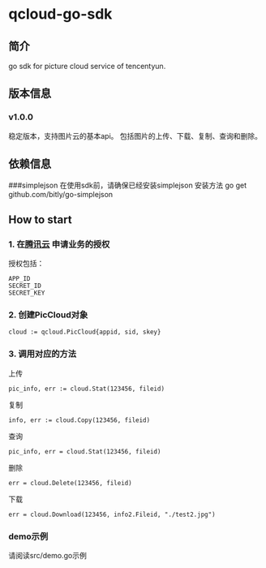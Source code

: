 qcloud-go-sdk
===================================
简介
----------------------------------- 
go sdk for picture cloud service of tencentyun.

版本信息
----------------------------------- 
### v1.0.0
稳定版本，支持图片云的基本api。
包括图片的上传、下载、复制、查询和删除。

依赖信息
----------------------------------- 
###simplejson
在使用sdk前，请确保已经安装simplejson
安装方法
    go get github.com/bitly/go-simplejson

How to start
----------------------------------- 
### 1. 在[腾讯云](http://app.qcloud.com) 申请业务的授权
授权包括：
		
	APP_ID 
	SECRET_ID
	SECRET_KEY

### 2. 创建PicCloud对象
		
	cloud := qcloud.PicCloud{appid, sid, skey}

### 3. 调用对应的方法
上传
		
	pic_info, err := cloud.Stat(123456, fileid)
复制
		
	info, err := cloud.Copy(123456, fileid)
查询
		
	pic_info, err = cloud.Stat(123456, fileid)
删除
		
	err = cloud.Delete(123456, fileid)
下载
		
	err = cloud.Download(123456, info2.Fileid, "./test2.jpg")

### demo示例
请阅读src/demo.go示例
	

